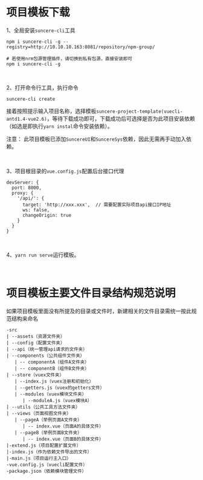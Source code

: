 # 项目模板下载

1、全局安装`suncere-cli`工具
```
npm i suncere-cli -g --registry=http://10.10.10.163:8081/repository/npm-group/

# 若使用nrm包源管理插件，请切换到私有包源，直接安装即可
npm i suncere-cli -g
```

&nbsp;

2、打开命令行工具，执行命令
```
suncere-cli create
```
接着按照提示输入项目名称，选择模板`suncere-project-template(vuecli-antd1.4-vue2.6)`，等待下载成功即可，下载成功后可选择是否为此项目安装依赖（如选是即执行`yarn instal`命令安装依赖）。

注意： 此项目模板已添加`SuncereUI`和`SuncereSys`依赖，因此无需再手动加入依赖。

&nbsp;

3、项目根目录的`vue.config.js`配置后台接口代理

```
devServer: {
  port: 8000,
  proxy: {
    '/api/': {
      target: 'http://xxx.xxx',  // 需要配置实际项目api接口IP地址
      ws: false,
      changeOrigin: true
    }
  }
}
```

&nbsp;

4、`yarn run serve`运行模板。

&nbsp;

# 项目模板主要文件目录结构规范说明

如果项目模板里面没有所提及的目录或文件时，新建相关的文件目录需统一按此规范结构来命名

```
-src
| --assets（资源文件夹）
| --config（配置文件夹）
| --api（统一管理api请求的文件夹）
| --components（公共组件文件夹）
   | -- componentA（组件A文件夹）
   | -- componentB（组件B文件夹）
| --store（vuex文件夹）
   | --index.js（vuex注册和初始化）
   | --getters.js（vuex的getters文件）
   | --modules（vuex模块文件夹）
      | --moduleA.js（vuex模块A）
| --utils（公共工具方法文件夹）
| --views（页面视图文件夹）
   | --pageA（举例页面A文件夹）
      | -- index.vue（页面A的具体文件）
   | --pageB（举例页面B文件夹）
      | -- index.vue（页面B的具体文件）
|-extend.js（项目配置扩展文件）
|-index.js（作为依赖文件导出的文件）
|-main.js（项目运行主入口）
-vue.config.js（vuecli配置文件）
-package.json（依赖模块管理文件）
```

